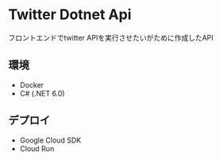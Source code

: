 # Twitter Dotnet Api

フロントエンドでtwitter APIを実行させたいがために作成したAPI

## 環境
  - Docker
  - C# (.NET 6.0)

## デプロイ
  - Google Cloud SDK
  - Cloud Run
